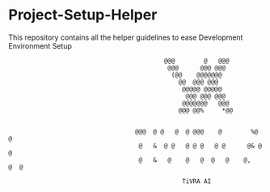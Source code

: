 # Project-Setup-Helper
This repository contains all the helper guidelines to ease Development Environment Setup

                                               @@@        @   @@@                                 
                                                @@@      @@@ @@@                                  
                                                 (@@    @@@@@@@                                   
                                                   @@  @@@ @@@                                    
                                                    @@@@@ @@@@@                                   
                                                     @@@ @@@ @@@                                  
                                                    @@@@@@@   @@@                                 
                                                   @@@ @@%     *@@                                


                                       @@@  @ @   @  @ @@@    @        %@    @                    
                                        @   &  @ @   @ @ @   @ @      @& @   @                    
                                        @   &   @    @   @  @   @    @,   @  @                    

                                                    TiVRA AI         
